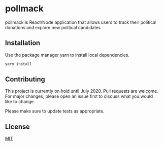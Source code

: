 # pollmack

pollmack is React/Node application that allows users to track their political donations and explore new political candidates

## Installation

Use the package manager yarn to install local dependencies.

```bash
yarn install
```

## Contributing
This project is currently on hold until July 2020.
Pull requests are welcome. For major changes, please open an issue first to discuss what you would like to change.

Please make sure to update tests as appropriate.

## License
[MIT](https://choosealicense.com/licenses/mit/)